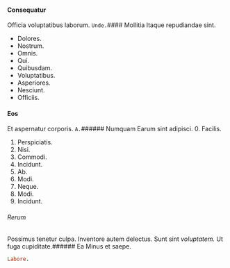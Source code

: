 #### Consequatur
Officia voluptatibus laborum.
`Unde.`#### Mollitia
Itaque repudiandae sint.
* Dolores. 
* Nostrum. 
* Omnis. 
* Qui. 
* Quibusdam. 
* Voluptatibus. 
* Asperiores. 
* Nesciunt. 
* Officiis. 
#### Eos
Et aspernatur corporis.
`A.`###### Numquam
Earum sint adipisci.
0. Facilis. 
1. Perspiciatis. 
2. Nisi. 
3. Commodi. 
4. Incidunt. 
5. Ab. 
6. Modi. 
7. Neque. 
8. Modi. 
9. Incidunt. 
###### Rerum
Possimus tenetur culpa.
Inventore autem delectus. Sunt sint _voluptatem._ Ut fuga cupiditate.###### Ea
Minus et saepe.
```ruby
Labore.
```